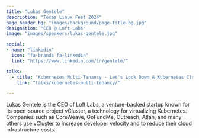 ```yaml
---
title: "Lukas Gentele"
description: "Texas Linux Fest 2024"
page_header_bg: "images/background/page-title-bg.jpg"
designation: "CEO @ Loft Labs"
image: "images/speakers/lukas-gentele.jpg"

social:
- name: "linkedin"
  icon: "fa-brands fa-linkedin"
  link: "https://www.linkedin.com/in/gentele/"

talks:
  - title: "Kubernetes Multi-Tenancy - Let's Lock Down A Kubernetes Cluster Together"
    link: "talks/kubernetes-multi-tenancy/"

---
```


Lukas Gentele is the CEO of Loft Labs, a venture-backed startup known for its
open-source project vCluster, a technology for virtualizing Kubernetes.
Companies such as CoreWeave, GoFundMe, Outreach, Atlan, and many others use
vCluster to increase developer velocity and to reduce their cloud
infrastructure costs.
